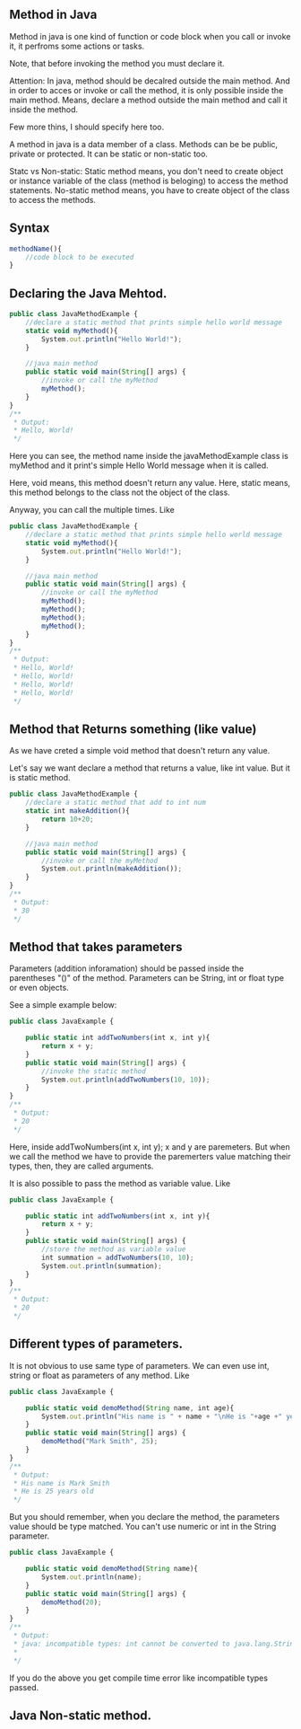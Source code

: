 ## Method in Java

Method in java is one kind of function or code block when you call or invoke it, it perfroms some actions or tasks.

Note, that before invoking the method you must declare it. 

Attention: In java, method should be decalred outside the main method. And in order to acces or invoke or call the method, it is only possible inside the main method. Means, declare a method outside the main method and call it inside the method.

Few more thins, I should specify here too. 

A method in java is a data member of a class. Methods can be be public, private or protected. It can be static or non-static too. 

Statc vs Non-static: Static method means, you don't need to create object or instance variable of the class (method is beloging) to access the method statements. No-static method means, you have to create object of the class to access the methods.

## Syntax 

```js
methodName(){
    //code block to be executed
}
```

## Declaring the Java Mehtod.

```js
public class JavaMethodExample {
    //declare a static method that prints simple hello world message
    static void myMethod(){
        System.out.println("Hello World!");
    }

    //java main method
    public static void main(String[] args) {
        //invoke or call the myMethod
        myMethod();
    }
}
/**
 * Output:
 * Hello, World!
 */

```

Here you can see, the method name inside the javaMethodExample class is myMethod and it print's simple Hello World message when it is called.

Here, void means, this method doesn't return any value.
Here, static means, this method belongs to the class not the object of the class.

Anyway, you can call the multiple times. Like

```js
public class JavaMethodExample {
    //declare a static method that prints simple hello world message
    static void myMethod(){
        System.out.println("Hello World!");
    }

    //java main method
    public static void main(String[] args) {
        //invoke or call the myMethod
        myMethod();
        myMethod();
        myMethod();
        myMethod();
    }
}
/**
 * Output:
 * Hello, World!
 * Hello, World!
 * Hello, World!
 * Hello, World!
 */
```

## Method that Returns something (like value)

As we have creted a simple void method that doesn't return any value.

Let's say we want declare a method that returns a value, like int value. But it is static method.

```js
public class JavaMethodExample {
    //declare a static method that add to int num
    static int makeAddition(){
        return 10+20;
    }

    //java main method
    public static void main(String[] args) {
        //invoke or call the myMethod
        System.out.println(makeAddition());
    }
}
/**
 * Output:
 * 30
 */
```

## Method that takes parameters

Parameters (addition inforamation) should be passed inside the parentheses "()" of the method. Parameters can be String, int or float type or even objects.

See a simple example below:

```js
public class JavaExample {

    public static int addTwoNumbers(int x, int y){
        return x + y;
    }
    public static void main(String[] args) {
        //invoke the static method
        System.out.println(addTwoNumbers(10, 10));
    }
}
/**
 * Output:
 * 20
 */
```

Here, inside addTwoNumbers(int x, int y); x and y are paremeters. But when we call the method we have to provide the paremerters value matching their types, then, they are called arguments.


It is also possible to pass the method as variable value. Like

```js
public class JavaExample {

    public static int addTwoNumbers(int x, int y){
        return x + y;
    }
    public static void main(String[] args) {
        //store the method as variable value
        int summation = addTwoNumbers(10, 10);
        System.out.println(summation);
    }
}
/**
 * Output:
 * 20
 */
```


## Different types of parameters.

It is not obvious to use same type of parameters. We can even use int, string or float as parameters of any method. Like

```js
public class JavaExample {

    public static void demoMethod(String name, int age){
        System.out.println("His name is " + name + "\nHe is "+age +" years old");
    }
    public static void main(String[] args) {
        demoMethod("Mark Smith", 25);
    }
}
/**
 * Output:
 * His name is Mark Smith
 * He is 25 years old
 */
```

But you should remember, when you declare the method, the parameters value should be type matched. You can't use numeric or int in the String parameter.

```js
public class JavaExample {

    public static void demoMethod(String name){
        System.out.println(name);
    }
    public static void main(String[] args) {
        demoMethod(20);
    }
}
/**
 * Output:
 * java: incompatible types: int cannot be converted to java.lang.String
 * 
 */
```

If you do the above you get compile time error like incompatible types passed.


## Java Non-static method.

